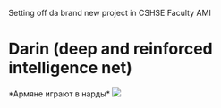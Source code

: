 Setting off da brand new project in CSHSE Faculty AMI
# Darin (deep and reinforced intelligence net)

\*Армяне играют в нарды\*
![](https://github.com/birshert/Pictures/blob/master/070801.jpg)
